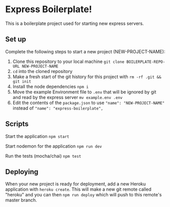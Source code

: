 # Express Boilerplate!

This is a boilerplate project used for starting new express servers.

## Set up

Complete the following steps to start a new project (NEW-PROJECT-NAME):

1. Clone this repository to your local machine `git clone BOILERPLATE-REPO-URL NEW-PROJECT-NAME`
2. `cd` into the cloned repository
3. Make a fresh start of the git history for this project with `rm -rf .git && git init`
4. Install the node dependencies `npm i`
5. Move the example Environment file to `.env` that will be ignored by git and read by the express server `mv example.env .env`
6. Edit the contents of the `package.json` to use `"name": "NEW-PROJECT-NAME"` instead of `"name": "express-boilerplate",`

## Scripts

Start the application `npm start`

Start nodemon for the application `npm run dev`

Run the tests (mocha/chai) `npm test`

## Deploying

When your new project is ready for deployment, add a new Heroku application with `heroku create`. This will make a new git remote called "heroku" and you can then `npm run deploy` which will push to this remote's master branch.